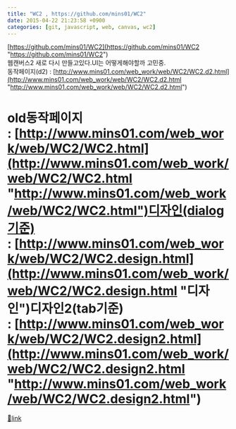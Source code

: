 ```yaml
---
title: "WC2 , https://github.com/mins01/WC2"
date: 2015-04-22 21:23:58 +0900
categories: [git, javascript, web, canvas, wc2]
---
```


[https://github.com/mins01/WC2](https://github.com/mins01/WC2 "https://github.com/mins01/WC2")  
웹캔버스2 새로 다시 만들고있다.UI는 어떻게해야할까 고민중.  
동작페이지(d2) : [http://www.mins01.com/web_work/web/WC2/WC2.d2.html](http://www.mins01.com/web_work/web/WC2/WC2.d2.html "http://www.mins01.com/web_work/web/WC2/WC2.d2.html")  
  
# old동작페이지 : [http://www.mins01.com/web_work/web/WC2/WC2.html](http://www.mins01.com/web_work/web/WC2/WC2.html "http://www.mins01.com/web_work/web/WC2/WC2.html")디자인(dialog기준) : [http://www.mins01.com/web_work/web/WC2/WC2.design.html](http://www.mins01.com/web_work/web/WC2/WC2.design.html "디자인")디자인2(tab기준) : [http://www.mins01.com/web_work/web/WC2/WC2.design2.html](http://www.mins01.com/web_work/web/WC2/WC2.design2.html "http://www.mins01.com/web_work/web/WC2/WC2.design2.html")


[🔗link](http://www.mins01.com/mh/tech/read/939)